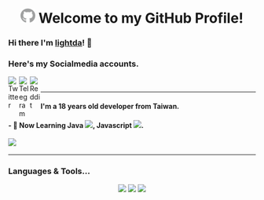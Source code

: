 <h1 align=center><img width="30px" height="30px" src="https://github.com/GoneTone/GoneTone/blob/master/images/svg/github-brands.svg" /> Welcome to my GitHub Profile!</h1>

### Hi there I'm [lightda](https://github.com/lightda104530)! 👋
### Here's my Socialmedia accounts.
<a href="https://twitter.com/lightda104530">
  <img align="left" alt="Twitter" width="22px" src="https://github.com/lightda104530/lightda104530/blob/master/svg/social/twitter.svg" />
</a>
<a href="https://t.me/lightda">
  <img align="left" alt="Telegram" width="22px" src="https://github.com/lightda104530/lightda104530/blob/master/svg/social/telegram.svg" />
</a>
<a href="https://www.reddit.com/user/lightda104530">
  <img align="left" alt="Reddit" width="22px" src="https://github.com/lightda104530/lightda104530/blob/master/svg/social/reddit.svg" />
</a>
<br />
<hr>

#### I'm a 18 years old developer from Taiwan.
#### - 📖 Now Learning Java <code><img width="26px" src="https://github.com/lightda104530/lightda104530/blob/master/svg/langs/java.svg"></code>, Javascript <code><img width="26px" src="https://github.com/lightda104530/lightda104530/blob/master/svg/langs/javascript.svg"></code>.



<img src="https://github-readme-stats.vercel.app/api?username=lightda104530&show_icons=true&title_color=fff&icon_color=79ff97&text_color=9f9f9f&bg_color=151515">

***********************************

### Languages & Tools...

<p align="center">
<img width="90px" src="https://img.shields.io/badge/-HTML5-red?style=flat&logo=html5&logoColor=ffffff" /> <img width="90px" src="https://img.shields.io/badge/-JAVA-orange?style=flat&logo=java" /> <img width="90px" src="https://img.shields.io/badge/-JavaScript-yellow?style=flat&logo=javascript&logoColor=000&labelColor=yellow" />

</p>
<!--
**lightda104530/lightda104530** is a ✨ _special_ ✨ repository because its `README.md` (this file) appears on your GitHub profile.

Here are some ideas to get you started:

- 🔭 I’m currently working on ...
- 🌱 I’m currently learning ...
- 👯 I’m looking to collaborate on ...
- 🤔 I’m looking for help with ...
- 💬 Ask me about ...
- 📫 How to reach me: ...
- 😄 Pronouns: ...
- ⚡ Fun fact: ...
-->
